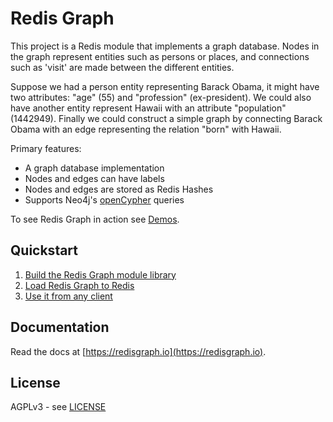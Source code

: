 # Redis Graph

This project is a Redis module that implements a graph database. Nodes in the graph represent entities such as persons or places, and connections such as 'visit' are made between the different entities.

Suppose we had a person entity representing Barack Obama, it might have two attributes: "age" (55) and "profession" (ex-president). We could also have another entity represent Hawaii with an attribute "population" (1442949). Finally we could construct a simple graph by connecting Barack Obama with an edge representing the relation "born" with Hawaii.

Primary features:

* A graph database implementation
* Nodes and edges can have labels
* Nodes and edges are stored as Redis Hashes
* Supports Neo4j's [openCypher](http://www.opencypher.org/) queries

To see Redis Graph in action see [Demos](https://github.com/RedisLabsModules/redis-module-graph/tree/master/Demo).

## Quickstart

1. [Build the Redis Graph module library](https://redisgraph.io/#building-the-module)
2. [Load Redis Graph to Redis](https://redisgraph.io/#loading-the-module-to-redis)
3. [Use it from any client](https://redisgraph.io/#using-redis-graph)

## Documentation

Read the docs at [https://redisgraph.io](https://redisgraph.io).

## License

AGPLv3 - see [LICENSE](LICENSE)